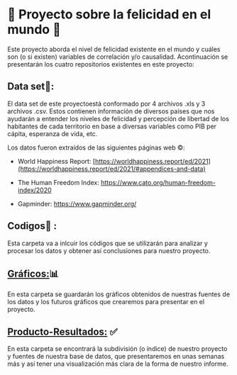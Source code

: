 # :mag_right: Proyecto sobre la felicidad en el mundo :mag_right:

Este proyecto aborda el nivel de felicidad existente en el mundo y cuáles son (o si existen) variables de correlación y/o causalidad. Acontinuación se presentarán los cuatro repositorios existentes en este proyecto:

## Data set:file_folder::

El data set de este proyectoestá conformado por 4 archivos .xls y 3 archivos .csv. Estos contienen información de diversos países que nos ayudarán a entender los niveles de felicidad y percepción de libertad de los habitantes de cada territorio en base a diversas variables como PIB per cápita, esperanza de vida, etc.

Los datos fueron extraídos de las siguientes páginas web :copyright::

-   World Happiness Report: [https://worldhappiness.report/ed/2021](https://worldhappiness.report/ed/2021/#appendices-and-data)

-   The Human Freedom Index: <https://www.cato.org/human-freedom-index/2020>

-   Gapminder: <https://www.gapminder.org/>

## Codigos:floppy_disk: :

Esta carpeta va a inlcuir los códigos que se utilizarán para analizar y procesar los datos y obtener así conclusiones para nuestro proyecto.

## [Gráficos:](<https://javivalenzuela.github.io/Informe-Escrito/figuras/graficos.html>):bar_chart:

En esta carpeta se guardarán los gráficos obtenidos de nuestras fuentes de los datos y los futuros gráficos que crearemos para presentar en el proyecto.

## [Producto-Resultados:](https://javivalenzuela.github.io/Informe-Escrito/producto-resultados/) :white_check_mark:

En esta carpeta se encontrará la subdivisión (o índice) de nuestro proyecto y fuentes de nuestra base de datos, que presentaremos en unas semanas más y así tener una visualización más clara de la forma de nuestro informe.
